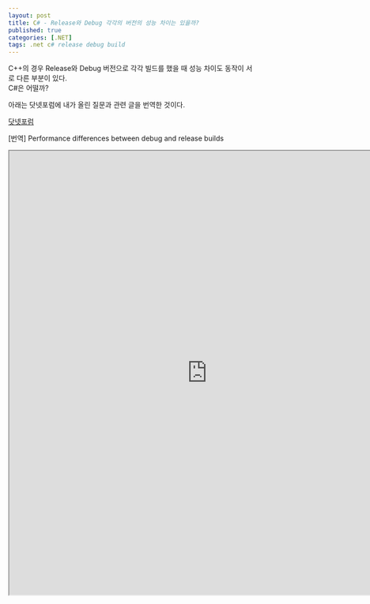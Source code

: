 ```yaml
---
layout: post
title: C# - Release와 Debug 각각의 버전의 성능 차이는 있을까?
published: true
categories: [.NET]
tags: .net c# release debug build
---  
```

C++의 경우 Release와 Debug 버전으로 각각 빌드를 했을 때 성능 차이도 동작이 서로 다른 부분이 있다.  
C#은 어떨까? 
  
아래는 닷넷포럼에 내가 올린 질문과 관련 글을 번역한 것이다.  

[닷넷포럼](https://forum.dotnetdev.kr/t/topic/2321 )  
  
  
[번역] Performance differences between debug and release builds   
<iframe width="800" height="900" src="https://docs.google.com/document/d/e/2PACX-1vQU5bKkfd2JiBy-VknBn_zLHn4bkc4oOyffwtjGt30ODkk_HuHycy7FFFj5HFT3pjKCmjY9wPXS7TJR/pub?embedded=true"></iframe>      
   